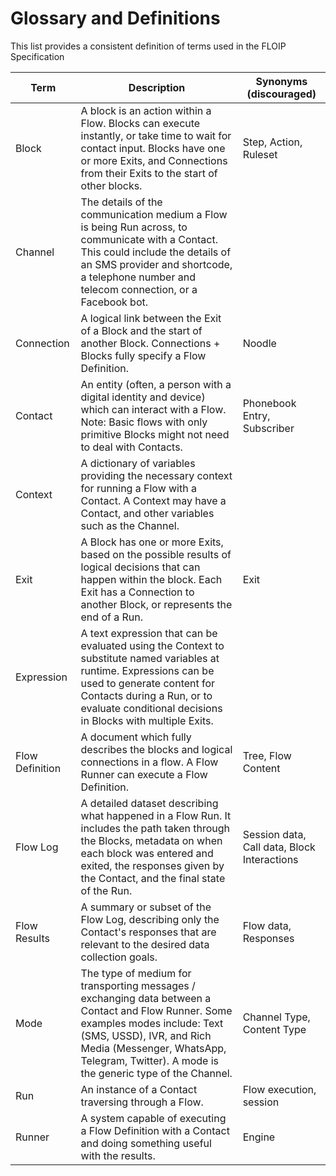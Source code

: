 # Glossary and Definitions

This list provides a consistent definition of terms used in the FLOIP Specification

Term      | Description                     | Synonyms (discouraged)
----      |---------------------------------|------------------------
Block     | A block is an action within a Flow. Blocks can execute instantly, or take time to wait for contact input. Blocks have one or more Exits, and Connections from their Exits to the start of other blocks. | Step, Action, Ruleset
Channel   | The details of the communication medium a Flow is being Run across, to communicate with a Contact. This could include the details of an SMS provider and shortcode, a telephone number and telecom connection, or a Facebook bot.
Connection  | A logical link between the Exit of a Block and the start of another Block. Connections + Blocks fully specify a Flow Definition. | Noodle
Contact   | An entity (often, a person with a digital identity and device) which can interact with a Flow. Note: Basic flows with only primitive Blocks might not need to deal with Contacts. | Phonebook Entry, Subscriber
Context   | A dictionary of variables providing the necessary context for running a Flow with a Contact. A Context may have a Contact, and other variables such as the Channel. | 
Exit | A Block has one or more Exits, based on the possible results of logical decisions that can happen within the block. Each Exit has a Connection to another Block, or represents the end of a Run. | Exit
Expression | A text expression that can be evaluated using the Context to substitute named variables at runtime. Expressions can be used to generate content for Contacts during a Run, or to evaluate conditional decisions in Blocks with multiple Exits. | 
Flow Definition | A document which fully describes the blocks and logical connections in a flow. A Flow Runner can execute a Flow Definition. | Tree, Flow Content
Flow Log   | A detailed dataset describing what happened in a Flow Run. It includes the path taken through the Blocks, metadata on when each block was entered and exited, the responses given by the Contact, and the final state of the Run. | Session data, Call data, Block Interactions
Flow Results | A summary or subset of the Flow Log, describing only the Contact's responses that are relevant to the desired data collection goals. | Flow data, Responses
Mode      | The type of medium for transporting messages / exchanging data between a Contact and  Flow Runner. Some examples modes include: Text (SMS, USSD), IVR, and Rich Media (Messenger, WhatsApp, Telegram, Twitter). A mode is the generic type of the Channel. | Channel Type, Content Type
Run       | An instance of a Contact traversing through a Flow. | Flow execution, session
Runner    | A system capable of executing a Flow Definition with a Contact and doing something useful with the results. | Engine

